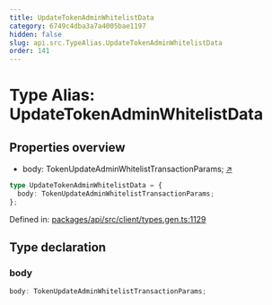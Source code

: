 ```yaml
---
title: UpdateTokenAdminWhitelistData
category: 6749c4dba3a7a4005bae1197
hidden: false
slug: api.src.TypeAlias.UpdateTokenAdminWhitelistData
order: 141
---
```


# Type Alias: UpdateTokenAdminWhitelistData

## Properties overview

- body:  TokenUpdateAdminWhitelistTransactionParams; [↗](#body)

```ts
type UpdateTokenAdminWhitelistData = {
  body: TokenUpdateAdminWhitelistTransactionParams;
};
```

Defined in: [packages/api/src/client/types.gen.ts:1129](https://github.com/zkcloudworker/minatokens-lib/blob/main/packages/api/src/client/types.gen.ts#L1129)

## Type declaration

### body

```ts
body: TokenUpdateAdminWhitelistTransactionParams;
```

